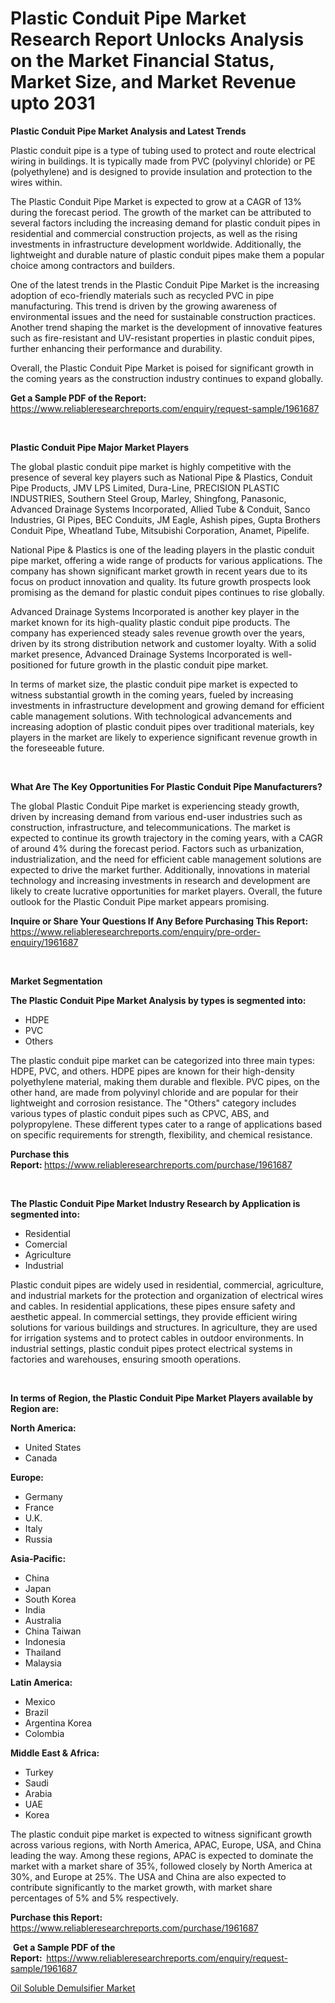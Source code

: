 <p><h1>Plastic Conduit Pipe Market Research Report Unlocks Analysis on the Market Financial Status, Market Size, and Market Revenue upto 2031</h1></p><p><strong>Plastic Conduit Pipe Market Analysis and Latest Trends</strong></p>
<p><p>Plastic conduit pipe is a type of tubing used to protect and route electrical wiring in buildings. It is typically made from PVC (polyvinyl chloride) or PE (polyethylene) and is designed to provide insulation and protection to the wires within.</p><p>The Plastic Conduit Pipe Market is expected to grow at a CAGR of 13% during the forecast period. The growth of the market can be attributed to several factors including the increasing demand for plastic conduit pipes in residential and commercial construction projects, as well as the rising investments in infrastructure development worldwide. Additionally, the lightweight and durable nature of plastic conduit pipes make them a popular choice among contractors and builders.</p><p>One of the latest trends in the Plastic Conduit Pipe Market is the increasing adoption of eco-friendly materials such as recycled PVC in pipe manufacturing. This trend is driven by the growing awareness of environmental issues and the need for sustainable construction practices. Another trend shaping the market is the development of innovative features such as fire-resistant and UV-resistant properties in plastic conduit pipes, further enhancing their performance and durability.</p><p>Overall, the Plastic Conduit Pipe Market is poised for significant growth in the coming years as the construction industry continues to expand globally.</p></p>
<p><strong>Get a Sample PDF of the Report:&nbsp;</strong> <a href="https://www.reliableresearchreports.com/enquiry/request-sample/1961687">https://www.reliableresearchreports.com/enquiry/request-sample/1961687</a></p>
<p>&nbsp;</p>
<p><strong>Plastic Conduit Pipe Major Market Players</strong></p>
<p><p>The global plastic conduit pipe market is highly competitive with the presence of several key players such as National Pipe & Plastics, Conduit Pipe Products, JMV LPS Limited, Dura-Line, PRECISION PLASTIC INDUSTRIES, Southern Steel Group, Marley, Shingfong, Panasonic, Advanced Drainage Systems Incorporated, Allied Tube & Conduit, Sanco Industries, GI Pipes, BEC Conduits, JM Eagle, Ashish pipes, Gupta Brothers Conduit Pipe, Wheatland Tube, Mitsubishi Corporation, Anamet, Pipelife.</p><p>National Pipe & Plastics is one of the leading players in the plastic conduit pipe market, offering a wide range of products for various applications. The company has shown significant market growth in recent years due to its focus on product innovation and quality. Its future growth prospects look promising as the demand for plastic conduit pipes continues to rise globally.</p><p>Advanced Drainage Systems Incorporated is another key player in the market known for its high-quality plastic conduit pipe products. The company has experienced steady sales revenue growth over the years, driven by its strong distribution network and customer loyalty. With a solid market presence, Advanced Drainage Systems Incorporated is well-positioned for future growth in the plastic conduit pipe market.</p><p>In terms of market size, the plastic conduit pipe market is expected to witness substantial growth in the coming years, fueled by increasing investments in infrastructure development and growing demand for efficient cable management solutions. With technological advancements and increasing adoption of plastic conduit pipes over traditional materials, key players in the market are likely to experience significant revenue growth in the foreseeable future.</p></p>
<p>&nbsp;</p>
<p><strong>What Are The Key Opportunities For Plastic Conduit Pipe Manufacturers?</strong></p>
<p><p>The global Plastic Conduit Pipe market is experiencing steady growth, driven by increasing demand from various end-user industries such as construction, infrastructure, and telecommunications. The market is expected to continue its growth trajectory in the coming years, with a CAGR of around 4% during the forecast period. Factors such as urbanization, industrialization, and the need for efficient cable management solutions are expected to drive the market further. Additionally, innovations in material technology and increasing investments in research and development are likely to create lucrative opportunities for market players. Overall, the future outlook for the Plastic Conduit Pipe market appears promising.</p></p>
<p><strong>Inquire or Share Your Questions If Any Before Purchasing This Report:</strong> <a href="https://www.reliableresearchreports.com/enquiry/pre-order-enquiry/1961687">https://www.reliableresearchreports.com/enquiry/pre-order-enquiry/1961687</a></p>
<p>&nbsp;</p>
<p><strong>Market Segmentation</strong></p>
<p><strong>The Plastic Conduit Pipe Market Analysis by types is segmented into:</strong></p>
<p><ul><li>HDPE</li><li>PVC</li><li>Others</li></ul></p>
<p><p>The plastic conduit pipe market can be categorized into three main types: HDPE, PVC, and others. HDPE pipes are known for their high-density polyethylene material, making them durable and flexible. PVC pipes, on the other hand, are made from polyvinyl chloride and are popular for their lightweight and corrosion resistance. The "Others" category includes various types of plastic conduit pipes such as CPVC, ABS, and polypropylene. These different types cater to a range of applications based on specific requirements for strength, flexibility, and chemical resistance.</p></p>
<p><strong>Purchase this Report:&nbsp;</strong><a href="https://www.reliableresearchreports.com/purchase/1961687">https://www.reliableresearchreports.com/purchase/1961687</a></p>
<p>&nbsp;</p>
<p><strong>The Plastic Conduit Pipe Market Industry Research by Application is segmented into:</strong></p>
<p><ul><li>Residential</li><li>Comercial</li><li>Agriculture</li><li>Industrial</li></ul></p>
<p><p>Plastic conduit pipes are widely used in residential, commercial, agriculture, and industrial markets for the protection and organization of electrical wires and cables. In residential applications, these pipes ensure safety and aesthetic appeal. In commercial settings, they provide efficient wiring solutions for various buildings and structures. In agriculture, they are used for irrigation systems and to protect cables in outdoor environments. In industrial settings, plastic conduit pipes protect electrical systems in factories and warehouses, ensuring smooth operations.</p></p>
<p>&nbsp;</p>
<p><strong>In terms of Region, the Plastic Conduit Pipe Market Players available by Region are:</strong></p>
<p>
    <p> <strong> North America: </strong>
        <ul>
            <li>United States</li>
            <li>Canada</li>
        </ul>
        </p> 
    <p> <strong> Europe: </strong>
        <ul>
            <li>Germany</li>
            <li>France</li>
            <li>U.K.</li>
            <li>Italy</li>
            <li>Russia</li>
        </ul>
        </p> 
    <p> <strong> Asia-Pacific: </strong>
        <ul>
            <li>China</li>
            <li>Japan</li>
            <li>South Korea</li>
            <li>India</li>
            <li>Australia</li>
            <li>China Taiwan</li>
            <li>Indonesia</li>
            <li>Thailand</li>
            <li>Malaysia</li>
        </ul>
        </p> 
    <p> <strong> Latin America: </strong>
        <ul>
            <li>Mexico</li>
            <li>Brazil</li>
            <li>Argentina Korea</li>
            <li>Colombia</li>
        </ul>
        </p> 
    <p> <strong> Middle East & Africa: </strong>
        <ul>
            <li>Turkey</li>
            <li>Saudi</li>
            <li>Arabia</li>
            <li>UAE</li>
            <li>Korea</li>
        </ul>
    </p>
    </p>
<p><p>The plastic conduit pipe market is expected to witness significant growth across various regions, with North America, APAC, Europe, USA, and China leading the way. Among these regions, APAC is expected to dominate the market with a market share of 35%, followed closely by North America at 30%, and Europe at 25%. The USA and China are also expected to contribute significantly to the market growth, with market share percentages of 5% and 5% respectively.</p></p>
<p><strong>Purchase this Report: </strong><a href="https://www.reliableresearchreports.com/purchase/1961687">https://www.reliableresearchreports.com/purchase/1961687</a></p>
<p>&nbsp;<strong>Get a Sample PDF of the Report:&nbsp;&nbsp;</strong><a href="https://www.reliableresearchreports.com/enquiry/request-sample/1961687">https://www.reliableresearchreports.com/enquiry/request-sample/1961687</a></p>
<p><strong></strong></p>
<p><p><a href="https://github.com/danielneavesallisons03mba/Market-Research-Report-List-1/blob/main/oil-soluble-demulsifier-market.md">Oil Soluble Demulsifier Market</a></p></p>